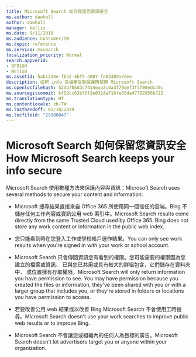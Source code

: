 ```yaml
---
title: Microsoft Search 如何保留您資訊安全
ms.author: dawholl
author: dawholl
manager: kellis
ms.date: 9/11/2018
ms.audience: Consumer/IW
ms.topic: reference
ms.service: mssearch
localization_priority: Normal
search.appverid:
- BFB160
- MET150
ms.assetid: 5ab1234e-fbb2-4bf9-a907-fa83389a7dee
description: 如何 info 及檔案受到保護時使用 Microsoft Search
ms.openlocfilehash: 52dbf65d3c7414eaa2c4a3770def3f4f00edc40c
ms.sourcegitcommit: bf52cc63b75f2e0324a716fe65da47702956b722
ms.translationtype: HT
ms.contentlocale: zh-TW
ms.lasthandoff: 01/18/2019
ms.locfileid: "29380047"
---
```

# <a name="how-microsoft-search-keeps-your-info-secure"></a><span data-ttu-id="9ff91-103">Microsoft Search 如何保留您資訊安全</span><span class="sxs-lookup"><span data-stu-id="9ff91-103">How Microsoft Search keeps your info secure</span></span>

<span data-ttu-id="9ff91-104">Microsoft Search 使用數種方法來保護內容與資訊：</span><span class="sxs-lookup"><span data-stu-id="9ff91-104">Microsoft Search uses several methods to secure your content and information:</span></span>
  
- <span data-ttu-id="9ff91-p101">Microsoft 搜尋結果直接來自 Office 365 所使用同一個信任的雲端。Bing 不儲存任何工作內容或資訊公用 web 索引中。</span><span class="sxs-lookup"><span data-stu-id="9ff91-p101">Microsoft Search results come directly from the same Trusted Cloud used by Office 365. Bing does not store any work content or information in the public web index.</span></span>
    
- <span data-ttu-id="9ff91-107">您只能看到時在您登入工作或學校帳戶運作結果。</span><span class="sxs-lookup"><span data-stu-id="9ff91-107">You can only see work results when you're signed in with your work or school account.</span></span>
    
- <span data-ttu-id="9ff91-p102">Microsoft Search 只會傳回資訊您有看到的權限。您可能需要的權限因為您建立的檔案或資訊、 已與您已共用或具有較大的群組包含，它們儲存在資料夾中、 或位置擁有存取權限。</span><span class="sxs-lookup"><span data-stu-id="9ff91-p102">Microsoft Search will only return information you have permission to see. You may have permission because you created the files or information, they've been shared with you or with a larger group that includes you, or they're stored in folders or locations you have permission to access.</span></span>
    
- <span data-ttu-id="9ff91-110">若要改善公用 web 結果或以改善 Bing Microsoft Search 不會使用工時搜尋。</span><span class="sxs-lookup"><span data-stu-id="9ff91-110">Microsoft Search doesn't use your work searches to improve public web results or to improve Bing.</span></span>
    
- <span data-ttu-id="9ff91-111">Microsoft Search 不會讓您或組織內的任何人為目標的廣告。</span><span class="sxs-lookup"><span data-stu-id="9ff91-111">Microsoft Search doesn't let advertisers target you or anyone within your organization.</span></span>

  

